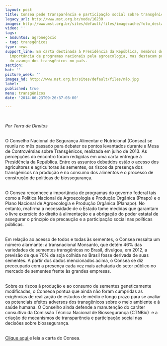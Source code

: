 ```yaml
---
layout: post
title: Consea pede transparência e participação social sobre transgênicos
legacy_url: http://www.mst.org.br/node/16230
images: http://www.mst.org.br/sites/default/files/imagecache/foto_destaque/não.jpg
video: ''
tags:
- assuntos: agronegócio
- tag: transgênicos
type: news
support_line: Em carta destinada à Presidência da República, membros do Consea reafirmam
  importância de programas nacionais pela agroecologia, mas destacam pontos preocupantes
  do avanço dos transgênicos no país.
section: 
hat: ''
picture_week: ''
images_hd: http://www.mst.org.br/sites/default/files/não.jpg
label: 
published: true
menu: transgênicos
date: '2014-06-23T09:26:37-03:00'

---
```

<p>&nbsp;</p><p><em>Por Terra de Direitos</em></p><p><br>O Conselho Nacional de Segurança Alimentar e Nutricional (Consea) se reuniu no mês passado para debater os pontos levantados durante a Mesa de Controvérsias sobre Transgênicos, realizada em julho de 2013. As percepções do encontro foram redigidas em uma carta entregue à Presidência da República. Entre os assuntos debatidos estão o acesso dos agricultores e agricultoras às sementes, os riscos da presença dos transgênicos na produção e no consumo dos alimentos e o processo de construção de políticas de biossegurança.</p><p><br>O Consea reconhece a importância de programas do governo federal tais como a Política Nacional de Agroecologia e Produção Orgânica (Pnapo) e o Plano Nacional de Agroecologia e Produção Orgânica (Planapo). No entanto, reafirma a necessidade de o Estado tome medidas que garamtam o livre exercício do direito à alimentação e a obrigação do poder estatal de assegurar o princípio de precaução e a participação social nas políticas públicas.</p><p><br>Em relação ao acesso de todos e todas às sementes, o Consea ressalta um número alarmante: a transnacional Monsanto, que detém 46% das variedades de sementes transgênicas no Brasil, divulgou, em 2012, a previsão de que 70% da soja colhida no Brasil fosse derivada de suas sementes. A partir dos dados mencionados acima, o Consea se diz preocupado com a presença cada vez mais achatada do setor público no mercado de sementes frente às grandes empresas.</p><p><br>Sobre os riscos à produção e ao consumo de sementes geneticamente modificadas, o Conseoa pontua que ainda não foram cumpridas as exigências de realização de estudos de médio e longo prazo para se avaliar os potenciais efeitos adversos dos transgênicos sobre o meio ambiente e à saúde humana. O Conselho ainda defende a manutenção do caráter consultivo da Comissão Técnica Nacional de Biossegurança (CTNBio) &nbsp;e a criação de mecanismos de transparência e participação social nas decisões sobre biossegurança.</p><p><br><a href="http://terradedireitos.org.br/wp-content/uploads/2014/06/2014-EM_002_maio-Transg%C3%AAnicos_.pdf" target="_blank">Clique aqui </a>e leia a carta do Consea.</p><p>&nbsp;</p>
